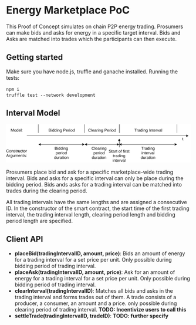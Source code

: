 # Energy Marketplace PoC

This Proof of Concept simulates on chain P2P energy trading. Prosumers can make bids and asks for energy in a specific target interval. Bids and Asks are matched into trades which the participants can then execute.

## Getting started
Make sure you have node.js, truffle and ganache installed. Running the tests:
```
npm i
truffle test --network development
```

## Interval Model

![Interval Model](/docs/img/intervals.png)

Prosumers place bid and ask for a specific marketplace-wide trading interval. Bids and asks for a specific interval can only be place during the bidding period. Bids ands asks for a trading interval can be matched into trades during the clearing period.

All trading intervals have the same lengths and are assigned a consecutive ID. In the constructor of the smart contract, the start time of the first trading interval, the trading interval length, clearing period length and bidding period length are specified.

## Client API
- **placeBid(tradingIntervalID, amount, price)**: Bids an amount of energy for a trading interval for a set price per unit. Only possible during bidding period of trading interval.
- **placeAsk(tradingIntervalID, amount, price)**: Ask for an amount of energy for a trading interval for a set price per unit. Only possible during bidding period of trading interval.
- **clearInterval(tradingIntervalID)**: Matches all bids and asks in the trading interval and forms trades out of them. A trade consists of a producer, a consumer, an amount and a price. only possible during clearing period of trading interval. **TODO: Incentivize users to call this**
- **settleTrade(tradingIntervalID, tradeID)**: **TODO: further specify**